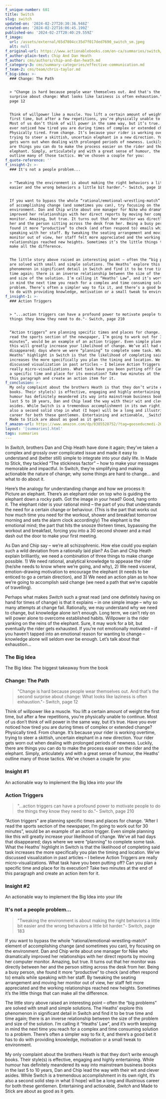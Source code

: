 ```yaml
---
f_unique-number: 681
title: Switch
slug: switch
updated-on: '2024-02-27T20:30:36.948Z'
created-on: '2024-02-22T16:06:45.199Z'
published-on: '2024-02-27T20:40:29.559Z'
f_image:
  url: /assets/external/65d7804cc35d7f017ded7690_switch_sm.jpeg
  alt: null
f_original-url: https://www.actionablebooks.com/en-ca/summaries/switch/
f_author-plain-text: Chip And Dan Heath
f_author: cms/authors/chip-and-dan-heath.md
f_category-3: cms/summary-categories/effective-communication.md
f_team-2: cms/team/chris-taylor.md
f_big-idea: >-
  ### Change: The Path


  > "Change is hard because people wear themselves out. And that's the second
  surprise about change: What looks like laziness is often exhaustion."- Switch,
  page 12


  Think of willpower like a muscle. You lift a certain amount of weight the
  first time, but after a few repetitions, you’re physically unable to continue.
  Most of us don’t think of will power in the same way, but it’s true. Have you
  ever noticed how tired you are during times of complex or extended change?
  Physically tired. From change. It’s because your rider is working overtime,
  trying to steer a skittish, uncertain elephant in a new direction. Your rider
  gets worn out when dealing with prolonged periods of newness. Luckily, there
  are things you can do to make the process easier on the rider and the
  elephant. Simply, articulately and with a great sense of humour, the Heaths’
  outline many of those tactics. We’ve chosen a couple for you:
f_quote-reference: ''
f_insight-2: >-
  ### It's not a people problem...


  > "Tweaking the environment is about making the right behaviors a little bit
  easier and the wrong behaviors a little bit harder."- Switch, page 183


  If you want to bypass the whole “rational/emotional-wrestling-match” element
  of accomplishing change (and sometimes you can), try focusing on the
  environment. Dan and Chip write about one manager for Nike who dramatically
  improved her relationships with her direct reports by moving her computer
  monitor. Amazing, but true. It turns out that her monitor was directly between
  her and the person sitting across the desk from her. Being a busy person, she
  found it more “productive” to check (and often respond to) emails while
  speaking with her staff. By tweaking the seating arrangement and moving her
  monitor out of view, her staff felt more appreciated and the working
  relationships reached new heights. Sometimes it’s the little things that can
  make all the difference.


  The little story above raised an interesting point – often the “big problems”
  are solved with small and simple solutions. The Heaths’ explore this
  phenomenon in significant detail in Switch and find it to be true time and
  time again; there is an inverse relationship between the size of the problem
  and size of the solution. I’m calling it “Heaths’ Law”, and it’s worth keeping
  in mind the next time you reach for a complex and time consuming solution to a
  problem. There’s often a simpler way to fix it, and there’s a good bet it has
  to do with providing knowledge, motivation or a small tweak to environment.
f_insight-1: >-
  ### Action Triggers


  > "...action triggers can have a profound power to motivate people to do the
  things they know they need to do."- Switch, page 210


  “Action triggers” are planning specific times and places for change. “After I
  read the sports section of the newspaper, I’m going to work out for 30
  minutes”, would be an example of an action trigger. Even simple planning like
  this will greatly increase your likelihood of change. We’ve all had days that
  disappeared; days where we were “planning” to complete some task. What the
  Heaths’ highlight in Switch is that the likelihood of completing said task
  increases the more specifically you plan the timing and location. We’ve
  discussed visualization in past articles – I believe Action Triggers are
  really micro-visualizations. What task have you been putting off? Can you plan
  a specific time and place for its execution? Take two minutes at the end of
  this paragraph and create an action item for it.
f_conclusion: >-
  My only complaint about the brothers Heath is that they don’t write enough
  books. Their style(s) is effective, engaging and highly entertaining. While
  humour has definitely meandered its way into mainstream business books in the
  last 5 to 10 years, Dan and Chip lead the way with their wit and clever
  asides. While Switch is a tremendous accomplishment in its own right, it’s
  also a second solid step in what (I hope) will be a long and illustrious
  career for both these gentlemen. Entertaining and actionable, _Switch_ and
  Made to Stick are about as good as it gets.
f_amazon-url: https://www.amazon.com/dp/0385528752/?tag=gooseducmedi-20
layout: '[summaries].html'
tags: summaries
---
```


In _Switch_, brothers Dan and Chip Heath have done it again; they’ve taken a complex and grossly over complicated issue and made it easy to understand and (better still) simple to integrate into your daily life. In Made to Stick, they tackled “The stickiness factor” – how to make your messages memorable and impactful. In Switch, they’re simplifying and making actionable the nature of change; why some things are hard to change… and what to do about it.

Here’s the analogy for understanding change and how we process it: Picture an elephant. There’s an elephant rider on top who is guiding the elephant down a rocky path. Got the image in your head? Good, hang onto it. The elephant rider is your rational mind – the part of you that understands the need for a certain change or behaviour. (This is the part that works out how much time you need for the workout, shower and breakfast tomorrow morning and sets the alarm clock accordingly) The elephant is the emotional mind; the part that hits the snooze thirteen times, bypassing the workout and breakfast, forcing you into a 30 second shower and a mad dash out the door to make your first meeting.

As Dan and Chip say – we’re all schizophrenic. How else could you explain such a wild deviation from a rationally laid plan? As Dan and Chip Heath explain brilliantly, we need a combination of three things to make change possible. 1) We need rational, analytical knowledge to appease the rider (he/she needs to know where we’re going, and why), 2) We need visceral, emotion-drawing motivation to encourage the elephant (it needs to be enticed to go a certain direction), and 3) We need an action plan as to how we’re going to accomplish said change (we need a path that we’re capable of travelling).

Perhaps what makes _Switch_ such a great read (and one definitely having on hand for times of change) is that it explains – in one simple image – why so many attempts at change fail. Rationally, we may understand why we need to change, but knowledge alone isn’t enough. Long term, we can’t rely on will power alone to overcome established habits. Willpower is the rider yanking on the reins of the elephant. Sure, it may work for a bit, but eventually the rider gets exhausted. If you’re not emotionally motivated – if you haven’t tapped into an emotional reason for wanting to change – knowledge alone will seldom ever be enough. Let’s talk about that exhaustion…

### The Big Idea

The Big Idea: The biggest takeaway from the book

### Change: The Path

> "Change is hard because people wear themselves out. And that's the second surprise about change: What looks like laziness is often exhaustion."- Switch, page 12

Think of willpower like a muscle. You lift a certain amount of weight the first time, but after a few repetitions, you’re physically unable to continue. Most of us don’t think of will power in the same way, but it’s true. Have you ever noticed how tired you are during times of complex or extended change? Physically tired. From change. It’s because your rider is working overtime, trying to steer a skittish, uncertain elephant in a new direction. Your rider gets worn out when dealing with prolonged periods of newness. Luckily, there are things you can do to make the process easier on the rider and the elephant. Simply, articulately and with a great sense of humour, the Heaths’ outline many of those tactics. We’ve chosen a couple for you:

### Insight #1

An actionable way to implement the Big Idea into your life

### Action Triggers

> "...action triggers can have a profound power to motivate people to do the things they know they need to do."- Switch, page 210

“Action triggers” are planning specific times and places for change. “After I read the sports section of the newspaper, I’m going to work out for 30 minutes”, would be an example of an action trigger. Even simple planning like this will greatly increase your likelihood of change. We’ve all had days that disappeared; days where we were “planning” to complete some task. What the Heaths’ highlight in Switch is that the likelihood of completing said task increases the more specifically you plan the timing and location. We’ve discussed visualization in past articles – I believe Action Triggers are really micro-visualizations. What task have you been putting off? Can you plan a specific time and place for its execution? Take two minutes at the end of this paragraph and create an action item for it.

### Insight #2

An actionable way to implement the Big Idea into your life

### It's not a people problem...

> "Tweaking the environment is about making the right behaviors a little bit easier and the wrong behaviors a little bit harder."- Switch, page 183

If you want to bypass the whole “rational/emotional-wrestling-match” element of accomplishing change (and sometimes you can), try focusing on the environment. Dan and Chip write about one manager for Nike who dramatically improved her relationships with her direct reports by moving her computer monitor. Amazing, but true. It turns out that her monitor was directly between her and the person sitting across the desk from her. Being a busy person, she found it more “productive” to check (and often respond to) emails while speaking with her staff. By tweaking the seating arrangement and moving her monitor out of view, her staff felt more appreciated and the working relationships reached new heights. Sometimes it’s the little things that can make all the difference.

The little story above raised an interesting point – often the “big problems” are solved with small and simple solutions. The Heaths’ explore this phenomenon in significant detail in Switch and find it to be true time and time again; there is an inverse relationship between the size of the problem and size of the solution. I’m calling it “Heaths’ Law”, and it’s worth keeping in mind the next time you reach for a complex and time consuming solution to a problem. There’s often a simpler way to fix it, and there’s a good bet it has to do with providing knowledge, motivation or a small tweak to environment.

My only complaint about the brothers Heath is that they don’t write enough books. Their style(s) is effective, engaging and highly entertaining. While humour has definitely meandered its way into mainstream business books in the last 5 to 10 years, Dan and Chip lead the way with their wit and clever asides. While Switch is a tremendous accomplishment in its own right, it’s also a second solid step in what (I hope) will be a long and illustrious career for both these gentlemen. Entertaining and actionable, _Switch_ and Made to Stick are about as good as it gets.
